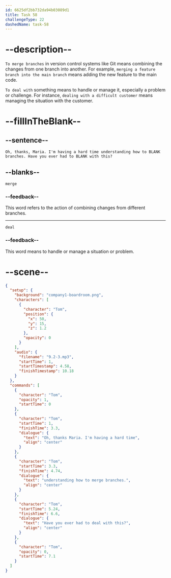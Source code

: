 ```yaml
---
id: 6625df2bb732da94b03089d1
title: Task 58
challengeType: 22
dashedName: task-58
---
```


<!-- (Audio) Tom: Oh, thanks, Maria. I'm having a hard time understanding how to merge branches. Have you ever had to deal with this? -->

# --description--

`To merge branches` in version control systems like Git means combining the changes from one branch into another. For example, `merging a feature branch into the main branch` means adding the new feature to the main code.

`To deal with` something means to handle or manage it, especially a problem or challenge. For instance, `dealing with a difficult customer` means managing the situation with the customer.

# --fillInTheBlank--

## --sentence--

`Oh, thanks, Maria. I'm having a hard time understanding how to BLANK branches. Have you ever had to BLANK with this?`

## --blanks--

`merge`

### --feedback--

This word refers to the action of combining changes from different branches.

---

`deal`

### --feedback--

This word means to handle or manage a situation or problem.

# --scene--

```json
{
  "setup": {
    "background": "company1-boardroom.png",
    "characters": [
      {
        "character": "Tom",
        "position": {
          "x": 50,
          "y": 15,
          "z": 1.2
        },
        "opacity": 0
      }
    ],
    "audio": {
      "filename": "9.2-3.mp3",
      "startTime": 1,
      "startTimestamp": 4.58,
      "finishTimestamp": 10.18
    }
  },
  "commands": [
    {
      "character": "Tom",
      "opacity": 1,
      "startTime": 0
    },
    {
      "character": "Tom",
      "startTime": 1,
      "finishTime": 3.3,
      "dialogue": {
        "text": "Oh, thanks Maria. I'm having a hard time",
        "align": "center"
      }
    },
    {
      "character": "Tom",
      "startTime": 3.3,
      "finishTime": 4.74,
      "dialogue": {
        "text": "understanding how to merge branches.",
        "align": "center"
      }
    },
    {
      "character": "Tom",
      "startTime": 5.24,
      "finishTime": 6.6,
      "dialogue": {
        "text": "Have you ever had to deal with this?",
        "align": "center"
      }
    },
    {
      "character": "Tom",
      "opacity": 0,
      "startTime": 7.1
    }
  ]
}
```
